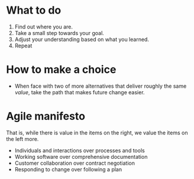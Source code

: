 # What to do
1. Find out where you are.
2. Take a small step towards your goal.
3. Adjust your understanding based on what you learned.
4. Repeat
# How to make a choice
- When face with two of more alternatives that deliver roughly the same _value_, take the path that makes future change easier.

# Agile manifesto

That is, while there is value in the items on
the right, we value the items on the left more.

- Individuals and interactions over processes and tools
- Working software over comprehensive documentation
- Customer collaboration over contract negotiation
- Responding to change over following a plan
